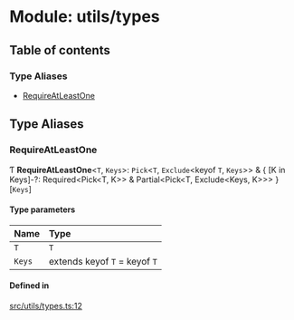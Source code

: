 # Module: utils/types

## Table of contents

### Type Aliases

- [RequireAtLeastOne](utils_types#requireatleastone)

## Type Aliases

### RequireAtLeastOne

Ƭ **RequireAtLeastOne**<`T`, `Keys`\>: `Pick`<`T`, `Exclude`<keyof `T`, `Keys`\>\> & { [K in Keys]-?: Required<Pick<T, K\>\> & Partial<Pick<T, Exclude<Keys, K\>\>\> }[`Keys`]

#### Type parameters

| Name   | Type                          |
| :----- | :---------------------------- |
| `T`    | `T`                           |
| `Keys` | extends keyof `T` = keyof `T` |

#### Defined in

[src/utils/types.ts:12](https://github.com/golemfactory/golem-js/blob/c28a1b0/src/utils/types.ts#L12)
